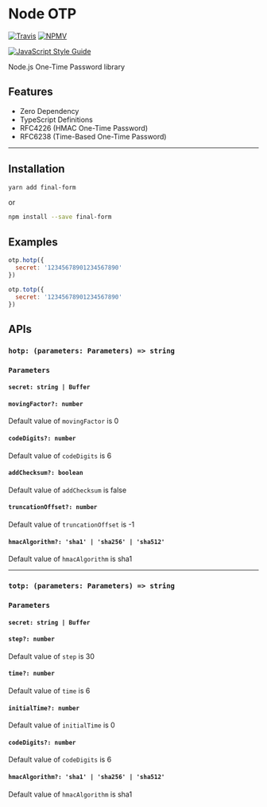 # Node OTP

[![Travis](https://img.shields.io/travis/adnsio/node-otp/master.svg?style=flat-square)](https://travis-ci.org/adnsio/node-otp)
[![NPMV](https://img.shields.io/npm/v/node-otp.svg?style=flat-square)](https://npmjs.org/package/node-otp)

[![JavaScript Style Guide](https://cdn.rawgit.com/standard/standard/master/badge.svg)](https://github.com/standard/standard)

Node.js One-Time Password library

## Features
- Zero Dependency
- TypeScript Definitions
- RFC4226 (HMAC One-Time Password)
- RFC6238 (Time-Based One-Time Password)

---

## Installation
```bash
yarn add final-form
```

or

```bash
npm install --save final-form
```

## Examples
```javascript
otp.hotp({
  secret: '12345678901234567890'
})
```

```javascript
otp.totp({
  secret: '12345678901234567890'
})
```

## APIs

### `hotp: (parameters: Parameters) => string`

### `Parameters`
#### `secret: string | Buffer`
#### `movingFactor?: number`
Default value of `movingFactor` is 0
#### `codeDigits?: number`
Default value of `codeDigits` is 6
#### `addChecksum?: boolean`
Default value of `addChecksum` is false
#### `truncationOffset?: number`
Default value of `truncationOffset` is -1
#### `hmacAlgorithm?: 'sha1' | 'sha256' | 'sha512'`
Default value of `hmacAlgorithm` is sha1

---

### `totp: (parameters: Parameters) => string`
### `Parameters`
#### `secret: string | Buffer`
#### `step?: number`
Default value of `step` is 30
#### `time?: number`
Default value of `time` is 6
#### `initialTime?: number`
Default value of `initialTime` is 0
#### `codeDigits?: number`
Default value of `codeDigits` is 6
#### `hmacAlgorithm?: 'sha1' | 'sha256' | 'sha512'`
Default value of `hmacAlgorithm` is sha1